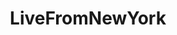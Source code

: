 ---
title: LiveFromNewYork
crosslinks:
- autotldr
- IAmA
- television
- The_Donald
- atmidnight
- niceguys
- livven
- laughfactory
- rupaulsdragrace
- NormMacdonald
- vogonpoetrycircle
- lewronggeneration
- FifthWorldPics
- aww
- CantWatchScottsTots
- LCDSoundsystem
- movies
- SquaredCircle
- noisygifs
- leaves
---